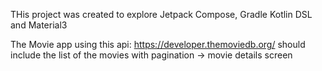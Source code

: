 THis project was created to explore Jetpack Compose, Gradle Kotlin DSL and Material3 

The Movie app using this api: https://developer.themoviedb.org/
should include the list of the movies with pagination -> movie details screen

